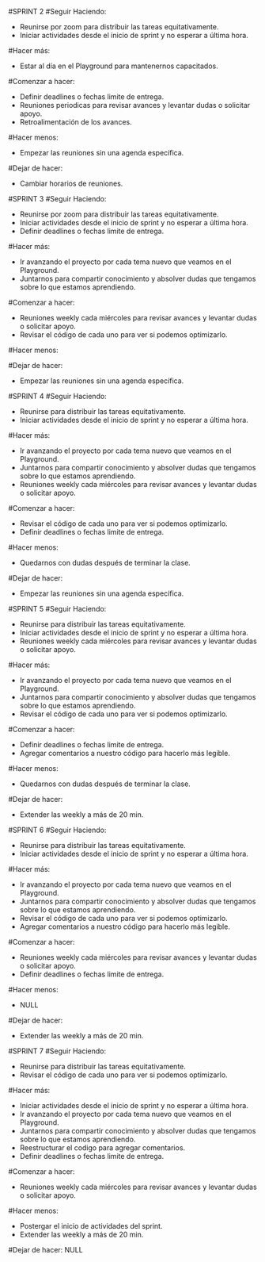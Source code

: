 #SPRINT 2
#Seguir Haciendo:
- Reunirse por zoom para distribuir las tareas equitativamente.
- Iniciar actividades desde el inicio de sprint y no esperar a última hora.

#Hacer más:
- Estar al día en el Playground para mantenernos capacitados.

#Comenzar a hacer:
- Definir deadlines o fechas limite de entrega.
- Reuniones periodicas para revisar avances y levantar dudas o solicitar apoyo.
- Retroalimentación de los avances.

#Hacer menos:
- Empezar las reuniones sin una agenda específica.

#Dejar de hacer:
- Cambiar horarios de reuniones.


#SPRINT 3
#Seguir Haciendo:
- Reunirse por zoom para distribuir las tareas equitativamente.
- Iniciar actividades desde el inicio de sprint y no esperar a última hora.
- Definir deadlines o fechas limite de entrega.


#Hacer más:
- Ir avanzando el proyecto por cada tema nuevo que veamos en el Playground.
- Juntarnos para compartir conocimiento y absolver dudas que tengamos sobre lo que estamos aprendiendo.

#Comenzar a hacer:
- Reuniones weekly cada miércoles para revisar avances y levantar dudas o solicitar apoyo.
- Revisar el código de cada uno para ver si podemos optimizarlo.

#Hacer menos:

#Dejar de hacer:
- Empezar las reuniones sin una agenda específica.

#SPRINT 4
#Seguir Haciendo:
- Reunirse para distribuir las tareas equitativamente.
- Iniciar actividades desde el inicio de sprint y no esperar a última hora.

#Hacer más:
- Ir avanzando el proyecto por cada tema nuevo que veamos en el Playground.
- Juntarnos para compartir conocimiento y absolver dudas que tengamos sobre lo que estamos aprendiendo.
- Reuniones weekly cada miércoles para revisar avances y levantar dudas o solicitar apoyo.

#Comenzar a hacer:
- Revisar el código de cada uno para ver si podemos optimizarlo.
- Definir deadlines o fechas limite de entrega.

#Hacer menos:
- Quedarnos con dudas después de terminar la clase.

#Dejar de hacer:
- Empezar las reuniones sin una agenda específica.

#SPRINT 5
#Seguir Haciendo:
- Reunirse para distribuir las tareas equitativamente.
- Iniciar actividades desde el inicio de sprint y no esperar a última hora.
- Reuniones weekly cada miércoles para revisar avances y levantar dudas o solicitar apoyo.

#Hacer más:
- Ir avanzando el proyecto por cada tema nuevo que veamos en el Playground.
- Juntarnos para compartir conocimiento y absolver dudas que tengamos sobre lo que estamos aprendiendo.
- Revisar el código de cada uno para ver si podemos optimizarlo.

#Comenzar a hacer:
- Definir deadlines o fechas limite de entrega.
- Agregar comentarios a nuestro código para hacerlo más legible.

#Hacer menos:
- Quedarnos con dudas después de terminar la clase.

#Dejar de hacer:
- Extender las weekly a más de 20 min.


#SPRINT 6 
#Seguir Haciendo:
- Reunirse para distribuir las tareas equitativamente.
- Iniciar actividades desde el inicio de sprint y no esperar a última hora.

#Hacer más:
- Ir avanzando el proyecto por cada tema nuevo que veamos en el Playground.
- Juntarnos para compartir conocimiento y absolver dudas que tengamos sobre lo que estamos aprendiendo.
- Revisar el código de cada uno para ver si podemos optimizarlo.
- Agregar comentarios a nuestro código para hacerlo más legible.

#Comenzar a hacer:
- Reuniones weekly cada miércoles para revisar avances y levantar dudas o solicitar apoyo.
- Definir deadlines o fechas limite de entrega.

#Hacer menos:
- NULL

#Dejar de hacer:
- Extender las weekly a más de 20 min.

#SPRINT 7
#Seguir Haciendo:
- Reunirse para distribuir las tareas equitativamente.
- Revisar el código de cada uno para ver si podemos optimizarlo.

#Hacer más:
- Iniciar actividades desde el inicio de sprint y no esperar a última hora.
- Ir avanzando el proyecto por cada tema nuevo que veamos en el Playground.
- Juntarnos para compartir conocimiento y absolver dudas que tengamos sobre lo que estamos aprendiendo.
- Reestructurar el codigo para agregar comentarios.
- Definir deadlines o fechas limite de entrega.

#Comenzar a hacer:
- Reuniones weekly cada miércoles para revisar avances y levantar dudas o solicitar apoyo.

#Hacer menos:
- Postergar el inicio de actividades del sprint.
- Extender las weekly a más de 20 min.

#Dejar de hacer:
NULL

